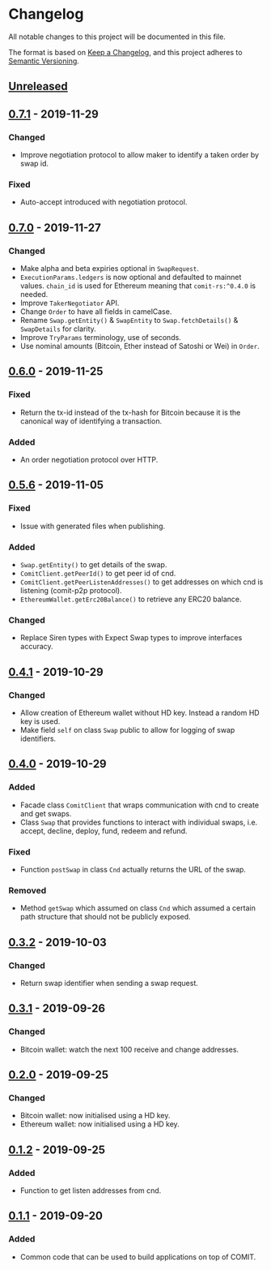 # Changelog
All notable changes to this project will be documented in this file.

The format is based on [Keep a Changelog](https://keepachangelog.com/en/1.0.0/),
and this project adheres to [Semantic Versioning](https://semver.org/spec/v2.0.0.html).

## [Unreleased]

## [0.7.1] - 2019-11-29

### Changed
- Improve negotiation protocol to allow maker to identify a taken order by swap id.

### Fixed
- Auto-accept introduced with negotiation protocol.

## [0.7.0] - 2019-11-27

### Changed
- Make alpha and beta expiries optional in `SwapRequest`.
- `ExecutionParams.ledgers` is now optional and defaulted to mainnet values. `chain_id` is used for Ethereum meaning that `comit-rs:^0.4.0` is needed.
- Improve `TakerNegotiator` API.
- Change `Order` to have all fields in camelCase.
- Rename `Swap.getEntity()` & `SwapEntity` to `Swap.fetchDetails()` & `SwapDetails` for clarity.
- Improve `TryParams` terminology, use of seconds.
- Use nominal amounts (Bitcoin, Ether instead of Satoshi or Wei) in `Order`.

## [0.6.0] - 2019-11-25

### Fixed
- Return the tx-id instead of the tx-hash for Bitcoin because it is the canonical way of identifying a transaction.

### Added
- An order negotiation protocol over HTTP.

## [0.5.6] - 2019-11-05

### Fixed
- Issue with generated files when publishing.

### Added
- `Swap.getEntity()` to get details of the swap.
- `ComitClient.getPeerId()` to get peer id of cnd.
- `ComitClient.getPeerListenAddresses()` to get addresses on which cnd is listening (comit-p2p protocol).
- `EthereumWallet.getErc20Balance()` to retrieve any ERC20 balance.

### Changed
- Replace Siren types with Expect Swap types to improve interfaces accuracy.

## [0.4.1] - 2019-10-29
### Changed
- Allow creation of Ethereum wallet without HD key. Instead a random HD key is used.
- Make field `self` on class `Swap` public to allow for logging of swap identifiers.

## [0.4.0] - 2019-10-29
### Added
- Facade class `ComitClient` that wraps communication with cnd to create and get swaps.
- Class `Swap` that provides functions to interact with individual swaps, i.e. accept, decline, deploy, fund, redeem and refund.

### Fixed
- Function `postSwap` in class `Cnd` actually returns the URL of the swap.

### Removed
- Method `getSwap` which assumed on class `Cnd` which assumed a certain path structure that should not be publicly exposed.

## [0.3.2] - 2019-10-03
### Changed
- Return swap identifier when sending a swap request.

## [0.3.1] - 2019-09-26
### Changed
- Bitcoin wallet: watch the next 100 receive and change addresses.

## [0.2.0] - 2019-09-25
### Changed
- Bitcoin wallet: now initialised using a HD key.
- Ethereum wallet: now initialised using a HD key.

## [0.1.2] - 2019-09-25
### Added
- Function to get listen addresses from cnd.

## [0.1.1] - 2019-09-20
### Added
- Common code that can be used to build applications on top of COMIT.

[Unreleased]: https://github.com/comit-network/comit-js-sdk/compare/0.7.1...HEAD
[0.7.1]: https://github.com/comit-network/comit-js-sdk/compare/0.7.0...0.7.1
[0.7.0]: https://github.com/comit-network/comit-js-sdk/compare/0.6.0...0.7.0
[0.6.0]: https://github.com/comit-network/comit-js-sdk/compare/0.5.6...0.6.0
[0.5.6]: https://github.com/comit-network/comit-js-sdk/compare/0.4.1...0.5.6
[0.4.1]: https://github.com/comit-network/comit-js-sdk/compare/0.4.0...0.4.1
[0.4.0]: https://github.com/comit-network/comit-js-sdk/compare/0.3.2...0.4.0
[0.3.2]: https://github.com/comit-network/comit-js-sdk/compare/0.3.1...0.3.2
[0.3.1]: https://github.com/comit-network/comit-js-sdk/compare/0.2.0...0.3.1
[0.2.0]: https://github.com/comit-network/comit-js-sdk/compare/0.1.2...0.2.0
[0.1.2]: https://github.com/comit-network/comit-js-sdk/compare/0.1.1...0.1.2
[0.1.1]: https://github.com/comit-network/comit-js-sdk/compare/7ab82552ccf7fe99ba2197153267061e83bb7ad3...0.1.1
